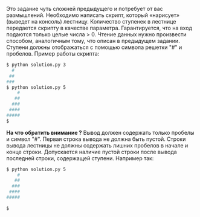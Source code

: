 Это задание чуть сложней предыдущего и потребует от вас размышлений. Необходимо написать скрипт, который «нарисует» (выведет на консоль) лестницу. Количество ступенек в лестнице передается скрипту в качестве параметра. Гарантируется, что на вход подаются только целые числа > 0.﻿ Чтение данных нужно произвести способом, аналогичным тому, что описан в предыдущем задании. Ступени должны отображаться с помощью символа решетки  "#" и пробелов. Пример работы скрипта:   

```bash
$ python solution.py 3
  #
 ##
###
$ python solution.py 5
    #
   ##
  ###
 ####
#####
$
```

**На что  обратить внимание ?** Вывод должен содержать только пробелы и символ "#". Первая строка вывода не должна быть пустой. Строки вывода лестницы не должны содержать лишних пробелов в начале и конце строки. Допускается наличие пустой строки после вывода последней строки, содержащей ступени. Например так:   

```bash
$ python solution.py 5
    #
   ##
  ###
 ####
#####

$
```
